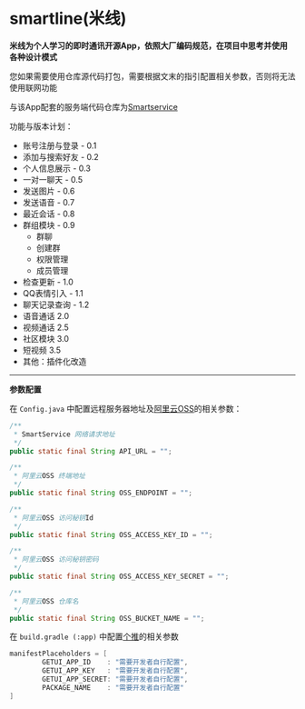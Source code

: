 # smartline(米线)

**米线为个人学习的即时通讯开源App，依照大厂编码规范，在项目中思考并使用各种设计模式**

您如果需要使用仓库源代码打包，需要根据文末的指引配置相关参数，否则将无法使用联网功能

与该App配套的服务端代码仓库为[Smartservice](https://github.com/zpsong-tower/smartservice)

功能与版本计划：

- 账号注册与登录 - 0.1
- 添加与搜索好友 - 0.2
- 个人信息展示 - 0.3
- 一对一聊天 - 0.5
- 发送图片 - 0.6
- 发送语音 - 0.7
- 最近会话 - 0.8
- 群组模块 - 0.9
    - 群聊
    - 创建群
    - 权限管理
    - 成员管理
- 检查更新 - 1.0
- QQ表情引入 - 1.1
- 聊天记录查询 - 1.2
- 语音通话 2.0
- 视频通话 2.5
- 社区模块 3.0
- 短视频 3.5
- 其他：插件化改造

---

**参数配置**

在 `Config.java` 中配置远程服务器地址及[阿里云OSS](https://www.aliyun.com/product/oss)的相关参数：

```java
/**
 * SmartService 网络请求地址
 */
public static final String API_URL = "";

/**
 * 阿里云OSS 终端地址
 */
public static final String OSS_ENDPOINT = "";

/**
 * 阿里云OSS 访问秘钥Id
 */
public static final String OSS_ACCESS_KEY_ID = "";

/**
 * 阿里云OSS 访问秘钥密码
 */
public static final String OSS_ACCESS_KEY_SECRET = "";

/**
 * 阿里云OSS 仓库名
 */
public static final String OSS_BUCKET_NAME = "";
```

在 `build.gradle (:app)` 中配置[个推](https://www.getui.com)的相关参数

```groovy
manifestPlaceholders = [
        GETUI_APP_ID    : "需要开发者自行配置",
        GETUI_APP_KEY   : "需要开发者自行配置",
        GETUI_APP_SECRET: "需要开发者自行配置",
        PACKAGE_NAME    : "需要开发者自行配置"
]
```

